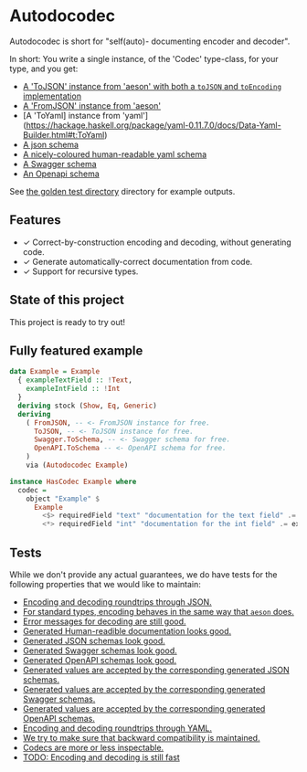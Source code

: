 # Autodocodec

Autodocodec is short for "self(auto)- documenting encoder and decoder".

In short:
You write a single instance, of the 'Codec' type-class, for your type, and you get:

* [A 'ToJSON' instance from 'aeson' with both a `toJSON` and `toEncoding` implementation](https://hackage.haskell.org/package/aeson-2.0.1.0/docs/Data-Aeson-Types.html#t:ToJSON)
* [A 'FromJSON' instance from 'aeson'](https://hackage.haskell.org/package/aeson-2.0.1.0/docs/Data-Aeson-Types.html#t:FromJSON)
* [A 'ToYaml] instance from 'yaml'](https://hackage.haskell.org/package/yaml-0.11.7.0/docs/Data-Yaml-Builder.html#t:ToYaml)
* [A json schema](http://json-schema.org/)
* [A nicely-coloured human-readable yaml schema](./autodocodec-yaml)
* [A Swagger schema](https://swagger.io/specification/v2/)
* [An Openapi schema](https://swagger.io/specification/)

See [the golden test directory](./autodocodec-api-usage/test_resources) directory for example outputs.

## Features

* ✓ Correct-by-construction encoding and decoding, without generating code.
* ✓ Generate automatically-correct documentation from code.
* ✓ Support for recursive types.

## State of this project

This project is ready to try out!


## Fully featured example

``` haskell
data Example = Example
  { exampleTextField :: !Text,
    exampleIntField :: !Int
  }
  deriving stock (Show, Eq, Generic)
  deriving
    ( FromJSON, -- <- FromJSON instance for free.
      ToJSON, -- <- ToJSON instance for free.
      Swagger.ToSchema, -- <- Swagger schema for free.
      OpenAPI.ToSchema -- <- OpenAPI schema for free.
    )
    via (Autodocodec Example)

instance HasCodec Example where
  codec =
    object "Example" $
      Example
        <$> requiredField "text" "documentation for the text field" .= exampleTextField
        <*> requiredField "int" "documentation for the int field" .= exampleIntField
```

## Tests

While we don't provide any actual guarantees, we do have tests for the following properties that we would like to maintain:

* [Encoding and decoding roundtrips through JSON.](./autodocodec-api-usage/test/Autodocodec/AesonSpec.hs)
* [For standard types, encoding behaves in the same way that `aeson` does.](./autodocodec-api-usage/test/Autodocodec/AesonSpec.hs)
* [Error messages for decoding are still good.](./autodocodec-api-usage/test/Autodocodec/AesonSpec.hs)
* [Generated Human-readible documentation looks good.](./autodocodec-api-usage/test/Autodocodec/Yaml/DocumentSpec.hs)
* [Generated JSON schemas look good.](./autodocodec-api-usage/test/Autodocodec/Aeson/SchemaSpec.hs)
* [Generated Swagger schemas look good.](./autodocodec-api-usage/test/Autodocodec/SwaggerSpec.hs)
* [Generated OpenAPI schemas look good.](./autodocodec-api-usage/test/Autodocodec/OpenAPISpec.hs)
* [Generated values are accepted by the corresponding generated JSON schemas.](./autodocodec-api-usage/test/Autodocodec/Aeson/SchemaSpec.hs)
* [Generated values are accepted by the corresponding generated Swagger schemas.](./autodocodec-api-usage/test/Autodocodec/SwaggerSpec.hs)
* [Generated values are accepted by the corresponding generated OpenAPI schemas.](./autodocodec-api-usage/test/Autodocodec/OpenAPISpec.hs)
* [Encoding and decoding roundtrips through YAML.](./autodocodec-api-usage/test/Autodocodec/YamlSpec.hs)
* [We try to make sure that backward compatibility is maintained.](./autodocodec-api-usage/src/Autodocodec/Usage.hs)
* [Codecs are more or less inspectable.](./autodocodec-api-usage/test/Autodocodec/ShowSpec.hs)
* [TODO: Encoding and decoding is still fast](TODO)
